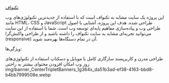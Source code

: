 [تکنواف]( https://saragolmohammadi.github.io/foroshgah-lavazm-janbi22/)

این پروژه یک سایت مشابه به تکنواف است که با استفاده از جدیدترین تکنولوژی‌های وب مانند HTML، CSS و JavaScript طراحی شده. هدف این پروژه، آشنایی با اصول طراحی وب و پیاده‌سازی مفاهیم پایه‌ای توسعه وب است. شما با استفاده از این سایت می‌توانید تجربه‌ای مشابه به سایت تکنواف را داشته باشید و از طراحی واکنش‌گرا (responsive) آن در تمام دستگاه‌ها بهره‌مند شوید.

ویژگی‌ها:

طراحی مدرن و کاربرپسند
سازگاری کامل با موبایل و دسکتاپ
استفاده از تکنولوژی‌های روز وب
امکان افزودن محتوای بیشتر به راحتی
img/banner_CenterTripletBanners_1g364x_da51b3ad-ef38-4163-bbd8-b4bb7999508e.webp
